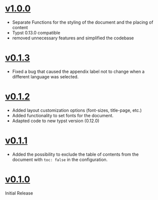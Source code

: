 # [v1.0.0](https://github.com/npikall/vienna-tech/releases/tag/v1.0.0)
- Separate Functions for the styling of the document and the placing of content
- Typst 0.13.0 compatible
- removed unnecessary features and simplified the codebase

# [v0.1.3](https://github.com/npikall/vienna-tech/releases/tag/v0.1.3)
- Fixed a bug that caused the appendix label not to change when a different language was selected.

# [v0.1.2](https://github.com/npikall/vienna-tech/releases/tag/v0.1.2)
- Added layout customization options (font-sizes, title-page, etc.)
- Added functionality to set fonts for the document.
- Adapted code to new typst version (0.12.0)

# [v0.1.1](https://github.com/npikall/vienna-tech/releases/tag/v0.1.1)
- Added the possibility to exclude the table of contents from the document with `toc: false` in the configuration.

# [v0.1.0](https://github.com/npikall/vienna-tech/releases/tag/v0.1.0)
Initial Release
